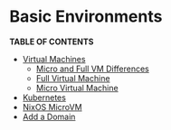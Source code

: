 <h1> Basic Environments </h1>

**TABLE OF CONTENTS**

- [Virtual Machines](./vm_intro.md)
  - [Micro and Full VM Differences ](./vm_differences.md)
  - [Full Virtual Machine](./fullVm.md)
  - [Micro Virtual Machine](./vm.md)
- [Kubernetes](./k8s.md)
- [NixOS MicroVM](./nixos_micro.md)
- [Add a Domain](./add_domain.md)